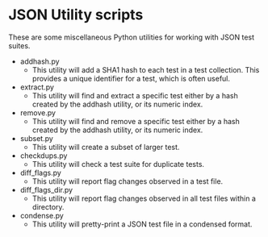 # JSON Utility scripts

These are some miscellaneous Python utilities for working with JSON test suites.

- addhash.py 
    - This utility will add a SHA1 hash to each test in a test collection. This provides a unique identifier for a test, which is often useful.
- extract.py
    - This utility will find and extract a specific test either by a hash created by the addhash utility, or its numeric index.
- remove.py
    - This utility will find and remove a specific test either by a hash created by the addhash utility, or its numeric index.
- subset.py
    - This utility will create a subset of larger test.
- checkdups.py
    - This utility will check a test suite for duplicate tests.
- diff_flags.py
    - This utility will report flag changes observed in a test file.
- diff_flags_dir.py
    - This utility will report flag changes observed in all test files within a directory.
- condense.py 
    - This utility will pretty-print a JSON test file in a condensed format.